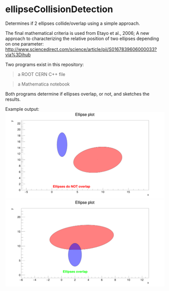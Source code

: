 # ellipseCollisionDetection
Determines if 2 ellipses collide/overlap using a simple approach.

The final mathematical criteria is used from Etayo et al., 2006;
A new approach to characterizing the relative position of two ellipses depending on one parameter:
http://www.sciencedirect.com/science/article/pii/S0167839606000033?via%3Dihub

Two programs exist in this repository:
> a ROOT CERN C++ file

> a Mathematica notebook

Both programs determine if ellipses overlap, or not, and sketches the results.

Example output:
![alt text](https://github.com/LukeBatten/ellipseCollisionDetection/blob/master/img/ellipseOverlap1.png)
![alt text](https://github.com/LukeBatten/ellipseCollisionDetection/blob/master/img/ellipseOverlap2.png)
